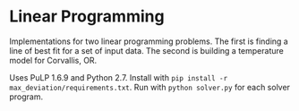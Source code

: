 # Linear Programming

Implementations for two linear programming problems. The first is finding a line of best fit for a set of input data. The second is building a temperature model for Corvallis, OR.

Uses PuLP 1.6.9 and Python 2.7. Install with `pip install -r max_deviation/requirements.txt`. Run with `python solver.py` for each solver program.
